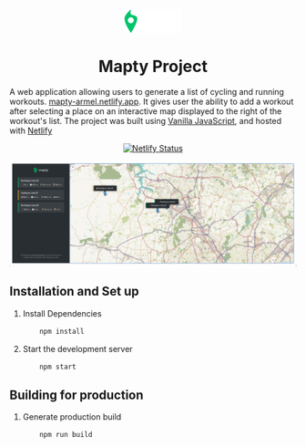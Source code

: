 <div align="center">
  <img alt="Logo" src="/src/logo.png" width="100" />
</div>
<h1 align="center">
  Mapty Project
</h1>
<p align="center">

A web application allowing users to generate a list of cycling and running workouts. <a href="https://mapty-armel.netlify.app/" target="_blank">mapty-armel.netlify.app</a>. It gives user the ability to add a workout after selecting a place on an interactive map displayed to the right of the workout's list. The project was built using <a href="https://javascript30.com/" target="_blank">Vanilla JavaScript</a>, and hosted with <a href="https://www.netlify.com/" target="_blank">Netlify</a>

</p>

<p align="center">
  <a href="https://app.netlify.com/sites/mapty-armel/deploys" target="_blank">
    <img src="https://api.netlify.com/api/v1/badges/1963b488-7b78-48c9-9e2d-6fb5e47ab3af/deploy-status" alt="Netlify Status" />
  </a>
</p>

<div align="center">
  <img alt="Demo" src="/src/Demo.png"t/>
</div>

## Installation and Set up

1. Install Dependencies

   ```sh
       npm install
   ```

2. Start the development server

   ```sh
       npm start
   ```

## Building for production

1. Generate production build

   ```sh
       npm run build
   ```
